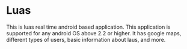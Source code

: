 Luas
====
 This is luas real time android based application. This application is supported for any android OS above 2.2 or higher. It has google maps, different types of users, basic information about laus, and more.
 
